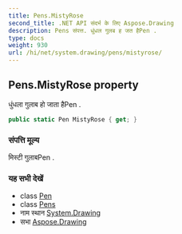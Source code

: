 ```yaml
---
title: Pens.MistyRose
second_title: .NET API संदर्भ के लिए Aspose.Drawing
description: Pens संपत्त. धुंधल गुलब ह जत हैPen .
type: docs
weight: 930
url: /hi/net/system.drawing/pens/mistyrose/
---
```

## Pens.MistyRose property

धुंधला गुलाब हो जाता हैPen .

```csharp
public static Pen MistyRose { get; }
```

### संपत्ति मूल्य

मिस्टी गुलाबPen .

### यह सभी देखें

* class [Pen](../../pen/)
* class [Pens](../)
* नाम स्थान [System.Drawing](../../pens/)
* सभा [Aspose.Drawing](../../../)


